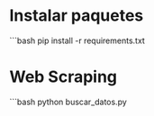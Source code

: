 <h1>Instalar paquetes</h1>
```bash
pip install -r requirements.txt

<h1>Web Scraping</h1>
```bash
python buscar_datos.py
